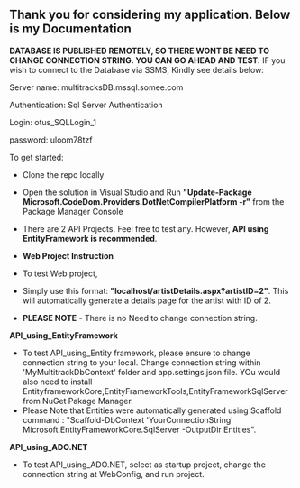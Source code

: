 Thank you for considering my application. Below is my Documentation
-------------------------------------------------------------------
**DATABASE IS PUBLISHED REMOTELY, SO THERE WONT BE NEED TO CHANGE CONNECTION STRING. YOU CAN GO AHEAD AND TEST.**
IF you wish to connect to the Database via SSMS, Kindly see details below:


Server name: multitracksDB.mssql.somee.com

Authentication: Sql Server Authentication

Login: otus_SQLLogin_1

password: uloom78tzf





To get started:
- Clone the repo locally	
- Open the solution in Visual Studio	and Run **"Update-Package Microsoft.CodeDom.Providers.DotNetCompilerPlatform -r"** from the Package Manager Console	
-  There are 2 API Projects. Feel free to test any. However, **API using EntityFramework is recommended**.

-  **Web Project Instruction**
-  To test Web project,  
-  Simply use this format: **"localhost/artistDetails.aspx?artistID=2"**. This will automatically generate a details page for the artist with ID of 2.
-  **PLEASE NOTE** - There is no Need to change connection string.

  **API_using_EntityFramework**
-  To test API_using_Entity framework, please ensure to change connection string to your local. Change connection string within 'MyMultitrackDbContext' folder and app.settings.json file. YOu would also need to install EntityframeworkCore,EntityFrameworkTools,EntityFrameworkSqlServer from NuGet Pakage Manager.
-  Please Note that Entities were automatically generated using Scaffold command : "Scaffold-DbContext 'YourConnectionString' Microsoft.EntityFrameworkCore.SqlServer -OutputDir Entities".

**API_using_ADO.NET**
-  To test API_using_ADO.NET, select as startup project, change the connection string at WebConfig, and run project.

